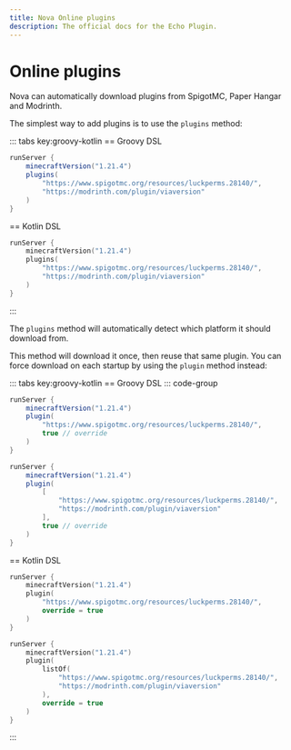 ```yaml
---
title: Nova Online plugins
description: The official docs for the Echo Plugin.
---
```


# Online plugins

Nova can automatically download plugins from SpigotMC, Paper Hangar and Modrinth. 

The simplest way to add plugins is to use the `plugins` method:

::: tabs key:groovy-kotlin
== Groovy DSL
``` Groovy 
runServer {
    minecraftVersion("1.21.4")
    plugins(
        "https://www.spigotmc.org/resources/luckperms.28140/",
        "https://modrinth.com/plugin/viaversion"
    )
}
```
== Kotlin DSL
``` Kotlin
runServer {
    minecraftVersion("1.21.4")
    plugins(
        "https://www.spigotmc.org/resources/luckperms.28140/",
        "https://modrinth.com/plugin/viaversion"
    )
}
```
:::

The `plugins` method will automatically detect which platform it should download from.

This method will download it once, then reuse that same plugin. You can force download on each startup by using the `plugin` method instead:

::: tabs key:groovy-kotlin
== Groovy DSL
::: code-group
``` Groovy [Single]
runServer {
    minecraftVersion("1.21.4")
    plugin(
        "https://www.spigotmc.org/resources/luckperms.28140/",
        true // override
    )
}
```
``` Groovy [List]
runServer {
    minecraftVersion("1.21.4")
    plugin(
        [
            "https://www.spigotmc.org/resources/luckperms.28140/",
            "https://modrinth.com/plugin/viaversion"
        ],
        true // override
    )
}
```
== Kotlin DSL
``` Kotlin [Single]
runServer {
    minecraftVersion("1.21.4")
    plugin(
        "https://www.spigotmc.org/resources/luckperms.28140/",
        override = true
    )
}
```
``` Kotlin [List]
runServer {
    minecraftVersion("1.21.4")
    plugin(
        listOf(
            "https://www.spigotmc.org/resources/luckperms.28140/",
            "https://modrinth.com/plugin/viaversion"
        ),
        override = true
    )
}
```
:::